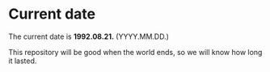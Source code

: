 # Current date

The current date is **1992.08.21.** (YYYY.MM.DD.)

This repository will be good when the world ends, so we will know how long it lasted.
